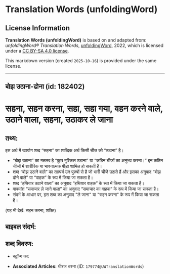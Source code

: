 # Translation Words (unfoldingWord)

## License Information

**Translation Words (unfoldingWord)** is based on and adapted from: _unfoldingWord® Translation Words_, [unfoldingWord](https://unfoldingword.org/utw), 2022, which is licensed under a [CC BY-SA 4.0 license](https://creativecommons.org/licenses/by-sa/4.0/legalcode.en).

This markdown version (created `2025-10-16`) is provided under the same license.



--------------------------------

## बोझ उठाना-ढोना (id: 182402)

**सहना**, सहन करना, सहा, सहा गया, वहन करने वाले, उठाने वाला, सहना, उठाकर ले जाना
================================================================================

तथ्य:
-----

इस अर्थ में उपयोग शब्द “सहना” का शाब्दिक अर्थ किसी चीज़ को “उठाना” है।

* “बोझ उठाना” का मतलब है “कुछ मुश्किल उठाना” या “कठिन चीजों का अनुभव करना।” इन कठिन चीजों में शारीरिक या भावनात्मक पीड़ा शामिल हो सकती है।
* शब्द “बोझ उठाने वाले” का तात्पर्य उन पुरुषों से है जो भारी चीजें उठाते हैं और इसका अनुवाद “बोझ ढोने वाले” या “वाहक” के रूप में किया जा सकता है।
* शब्द “हथियार उठाने वाला” का अनुवाद “हथियार वाहक” के रूप में किया जा सकता है।
* वाक्यांश “समाचार ले जाने वाला” का अनुवाद “समाचार का वाहक” के रूप में किया जा सकता है।
* संदर्भ के आधार पर, इस शब्द का अनुवाद "ले जाना" या "सहन करना" के रूप में किया जा सकता है।

(यह भी देखें: सहन करना, शक्ति)

बाइबल संदर्भ:
-------------

शब्द विवरण:
-----------

* स्ट्रॉन्ग का:

* **Associated Articles:** धीरज धरना (ID: `179774@UWTranslationWords`)

